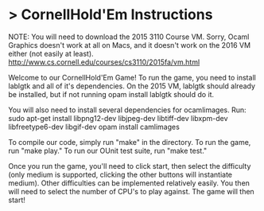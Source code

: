# > CornellHold'Em Instructions

NOTE: You will need to download the 2015 3110 Course VM. Sorry, Ocaml
Graphics doesn't work at all on Macs, and it doesn't work on the 2016
VM either (not easily at least).
http://www.cs.cornell.edu/courses/cs3110/2015fa/vm.html

Welcome to our CornellHold'Em Game! To run the game, you need to install lablgtk
and all of it's dependencies. On the 2015 VM, lablgtk should already be installed,
but if not running opam install lablgtk should do it.

You will also need to install several dependencies for ocamlimages.
Run: sudo apt-get install libpng12-dev libjpeg-dev libtiff-dev libxpm-dev libfreetype6-dev libgif-dev
opam install camlimages

To compile our code, simply run "make" in the directory. To run the game, run
"make play." To run our OUnit test suite, run "make test."

Once you run the game, you'll need to click start, then select the difficulty 
(only medium is supported, clicking the other buttons will instantiate medium).
Other difficulties can be implemented relatively easily. You then will need to
select the number of CPU's to play against. The game will then start!

